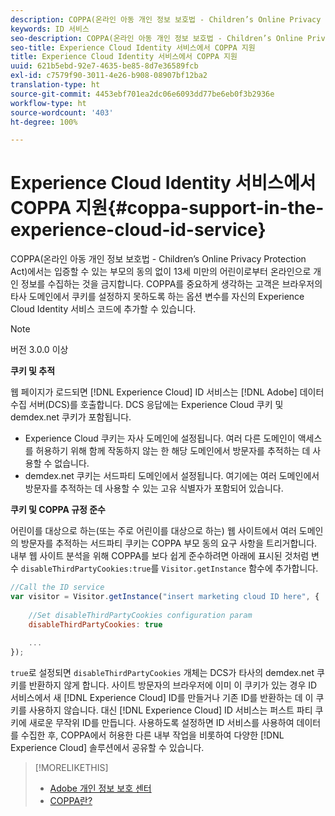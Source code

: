 ```yaml
---
description: COPPA(온라인 아동 개인 정보 보호법 - Children’s Online Privacy Protection Act)에서는 입증할 수 있는 부모의 동의 없이 13세 미만의 어린이로부터 온라인으로 개인 정보를 수집하는 것을 금지합니다. COPPA를 중요하게 생각하는 고객은 브라우저의 타사 도메인에서 쿠키를 설정하지 못하도록 하는 옵션 변수를 자신의 Experience Cloud Identity 서비스 코드에 추가할 수 있습니다.
keywords: ID 서비스
seo-description: COPPA(온라인 아동 개인 정보 보호법 - Children’s Online Privacy Protection Act)에서는 입증할 수 있는 부모의 동의 없이 13세 미만의 어린이로부터 온라인으로 개인 정보를 수집하는 것을 금지합니다. COPPA를 중요하게 생각하는 고객은 브라우저의 타사 도메인에서 쿠키를 설정하지 못하도록 하는 옵션 변수를 자신의 Experience Cloud Identity 서비스 코드에 추가할 수 있습니다.
seo-title: Experience Cloud Identity 서비스에서 COPPA 지원
title: Experience Cloud Identity 서비스에서 COPPA 지원
uuid: 621b5ebd-92e7-4635-be85-8d7e36589fcb
exl-id: c7579f90-3011-4e26-b908-08907bf12ba2
translation-type: ht
source-git-commit: 4453ebf701ea2dc06e6093dd77be6eb0f3b2936e
workflow-type: ht
source-wordcount: '403'
ht-degree: 100%

---
```


# Experience Cloud Identity 서비스에서 COPPA 지원{#coppa-support-in-the-experience-cloud-id-service}

COPPA(온라인 아동 개인 정보 보호법 - Children’s Online Privacy Protection Act)에서는 입증할 수 있는 부모의 동의 없이 13세 미만의 어린이로부터 온라인으로 개인 정보를 수집하는 것을 금지합니다. COPPA를 중요하게 생각하는 고객은 브라우저의 타사 도메인에서 쿠키를 설정하지 못하도록 하는 옵션 변수를 자신의 Experience Cloud Identity 서비스 코드에 추가할 수 있습니다.

>[!NOTE]
>
>버전 3.0.0 이상

**쿠키 및 추적**

웹 페이지가 로드되면 [!DNL Experience Cloud] ID 서비스는 [!DNL Adobe] 데이터 수집 서버(DCS)를 호출합니다. DCS 응답에는 Experience Cloud 쿠키 및 demdex.net 쿠키가 포함됩니다.

* Experience Cloud 쿠키는 자사 도메인에 설정됩니다. 여러 다른 도메인이 액세스를 허용하기 위해 함께 작동하지 않는 한 해당 도메인에서 방문자를 추적하는 데 사용할 수 없습니다.
* demdex.net 쿠키는 서드파티 도메인에서 설정됩니다. 여기에는 여러 도메인에서 방문자를 추적하는 데 사용할 수 있는 고유 식별자가 포함되어 있습니다.

**쿠키 및 COPPA 규정 준수**

어린이를 대상으로 하는(또는 주로 어린이를 대상으로 하는) 웹 사이트에서 여러 도메인의 방문자를 추적하는 서드파티 쿠키는 COPPA 부모 동의 요구 사항을 트리거합니다. 내부 웹 사이트 분석을 위해 COPPA를 보다 쉽게 준수하려면 아래에 표시된 것처럼 변수 `disableThirdPartyCookies:true`를 `Visitor.getInstance` 함수에 추가합니다.

```js
//Call the ID service 
var visitor = Visitor.getInstance("insert marketing cloud ID here", { 
 
    //Set disableThirdPartyCookies configuration param 
    disableThirdPartyCookies: true 
 
    ... 
});
```

`true`로 설정되면 `disableThirdPartyCookies` 개체는 DCS가 타사의 demdex.net 쿠키를 반환하지 않게 합니다. 사이트 방문자의 브라우저에 이미 이 쿠키가 있는 경우 ID 서비스에서 새 [!DNL Experience Cloud] ID를 만들거나 기존 ID를 반환하는 데 이 쿠키를 사용하지 않습니다. 대신 [!DNL Experience Cloud] ID 서비스는 퍼스트 파티 쿠키에 새로운 무작위 ID를 만듭니다. 사용하도록 설정하면 ID 서비스를 사용하여 데이터를 수집한 후, COPPA에서 허용한 다른 내부 작업을 비롯하여 다양한 [!DNL Experience Cloud] 솔루션에서 공유할 수 있습니다.

>[!MORELIKETHIS]
>
>* [Adobe 개인 정보 보호 센터](https://www.adobe.com/kr/privacy.html)
>* [COPPA란?](http://www.consumer.ftc.gov/articles/0031-protecting-your-childs-privacy-online#whatis)

